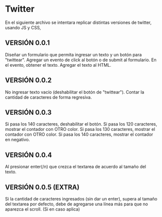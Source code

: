 # Twitter

En el siguiente archivo se intentara replicar distintas versiones de twitter, usando JS y CSS,
## VERSIÓN 0.0.1
Diseñar un formulario que permita ingresar un texto y un botón para "twittear".
Agregar un evento de click al botón o de submit al formulario.
En el evento, obtener el texto.
Agregar el texto al HTML.
## VERSIÓN 0.0.2
No ingresar texto vacío (deshabilitar el botón de "twittear").
Contar la cantidad de caracteres de forma regresiva.
## VERSIÓN 0.0.3
Si pasa los 140 caracteres, deshabilitar el botón.
Si pasa los 120 caracteres, mostrar el contador con OTRO color.
Si pasa los 130 caracteres, mostrar el contador con OTRO color.
Si pasa los 140 caracteres, mostrar el contador en negativo.
## VERSIÓN 0.0.4
Al presionar enter(/n) que crezca el textarea de acuerdo al tamaño del texto.
## VERSIÓN 0.0.5 (EXTRA)
Si la cantidad de caracteres ingresados (sin dar un enter), supera al tamaño del textarea por defecto, debe de agregarse una línea más para que no aparezca el scroll. (Si en caso aplica)
